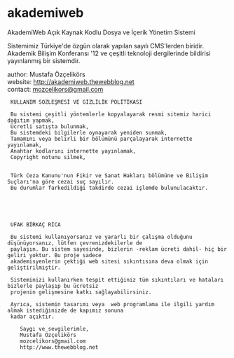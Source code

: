 akademiweb
==========

                                                                                                           
   AkademiWeb Açık Kaynak Kodlu Dosya ve İçerik Yönetim Sistemi
                                                                                                       
   Sistemimiz Türkiye'de özgün olarak yapılan sayılı CMS'lerden biridir.                                   
   Akademik Bilişim Konferansı '12 ve çeşitli teknoloji dergilerinde bildirisi yayınlanmış bir sistemdir.  
                                                                                                           
   author: Mustafa Özçelikörs                                         
   website: http://akademiweb.thewebblog.net                          
   contact: mozcelikors@gmail.com   

                                                                                                           



     KULLANIM SÖZLEŞMESİ VE GİZLİLİK POLİTİKASI

     Bu sistemi çeşitli yöntemlerle kopyalayarak resmi sitemiz harici dağıtım yapmak,
     Ücretli satışta bulunmak,
     Bu sistemdeki bilgilerle oynayarak yeniden sunmak,
     Tamamını veya belirli bir bölümünü parçalayarak internette yayınlamak,
     Anahtar kodlarını internette yayınlamak,
     Copyright notunu silmek, 
     
         
     Türk Ceza Kanunu'nun Fikir ve Sanat Hakları bölümüne ve Bilişim Suçları'na göre cezai suç sayılır.
     Bu durumlar farkedildiği takdirde cezai işlemde bulunulacaktır.





     UFAK BİRKAÇ RİCA

     Bu sistemi kullanıyorsanız ve yararlı bir çalışma olduğunu düşünüyorsanız, lütfen çevrenizdekilerle de
     paylaşın. Bu sistem sayesinde, bizlerin -reklam ücreti dahil- hiç bir geliri yoktur. Bu proje sadece 
     akademisyenlerin çektiği web sitesi sıkıntısına deva olmak için geliştirilmiştir. 

     Sisteminizi kullanırken tespit ettiğiniz tüm sıkıntıları ve hataları bizlerle paylaşıp bu ücretsiz 
     projenin gelişmesine katkı sağlayabilirsiniz.
     
     Ayrıca, sistemin tasarımı veya  web programlama ile ilgili yardım almak istediğinizde de kapımız sonuna 
     kadar açıktır.

        Saygı ve sevgilerimle,
        Mustafa Özçelikörs
        mozcelikors@gmail.com
        http://www.thewebblog.net

